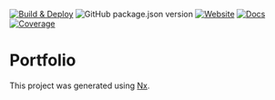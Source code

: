 
[![Build & Deploy](https://github.com/alexwine36/Portfolio/actions/workflows/build-deploy.yml/badge.svg)](https://github.com/alexwine36/Portfolio/actions/workflows/build-deploy.yml) ![GitHub package.json version](https://img.shields.io/github/package-json/v/alexwine36/Portfolio) [![Website](https://img.shields.io/website?url=https%3A%2F%2Falexwine36.github.io%2FPortfolio%2F)](https://alexwine36.github.io/Portfolio/) [![Docs](https://img.shields.io/website?label=docs&url=https%3A%2F%2Falexwine36.github.io%2FPortfolio%2Fdocs)](https://alexwine36.github.io/Portfolio/docs) [![Coverage](https://img.shields.io/static/v1?label=coverage&message=status&color=blue)](COVERAGE.md)



# Portfolio

This project was generated using [Nx](https://nx.dev).


